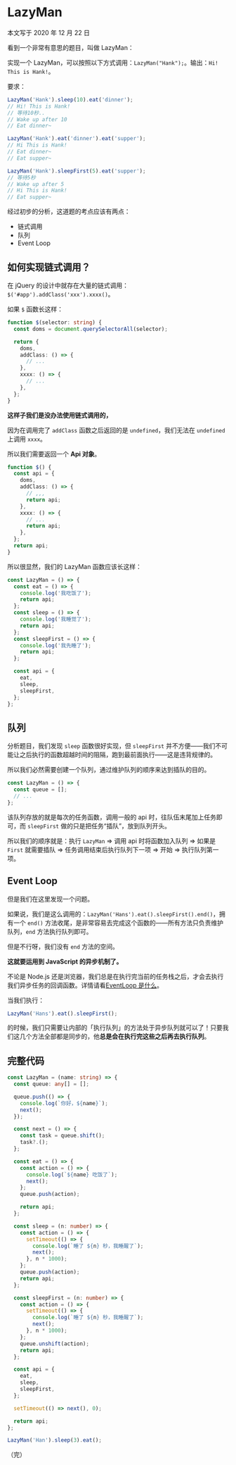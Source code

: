 # LazyMan

本文写于 2020 年 12 月 22 日

看到一个非常有意思的题目，叫做 LazyMan：

实现一个 LazyMan，可以按照以下方式调用：`LazyMan("Hank");`。输出：`Hi! This is Hank!`。

要求：

```js
LazyMan('Hank').sleep(10).eat('dinner');
// Hi! This is Hank!
// 等待10秒..
// Wake up after 10
// Eat dinner~

LazyMan('Hank').eat('dinner').eat('supper');
// Hi This is Hank!
// Eat dinner~
// Eat supper~

LazyMan('Hank').sleepFirst(5).eat('supper');
// 等待5秒
// Wake up after 5
// Hi This is Hank!
// Eat supper~
```

经过初步的分析，这道题的考点应该有两点：

- 链式调用
- 队列
- Event Loop

## 如何实现链式调用？

在 jQuery 的设计中就存在大量的链式调用：`$('#app').addClass('xxx').xxxx()`。

如果 `$` 函数长这样：

```ts
function $(selector: string) {
  const doms = document.querySelectorAll(selector);

  return {
    doms,
    addClass: () => {
      // ...
    },
    xxxx: () => {
      // ...
    },
  };
}
```

**这样子我们是没办法使用链式调用的，**

因为在调用完了 `addClass` 函数之后返回的是 `undefined`，我们无法在 `undefined` 上调用 `xxxx`。

所以我们需要返回一个 **Api 对象**。

```ts
function $() {
  const api = {
    doms,
    addClass: () => {
      // ,,,
      return api;
    },
    xxxx: () => {
      // ...
      return api;
    },
  };
  return api;
}
```

所以很显然，我们的 LazyMan 函数应该长这样：

```js
const LazyMan = () => {
  const eat = () => {
    console.log('我吃饭了');
    return api;
  };
  const sleep = () => {
    console.log('我睡觉了');
    return api;
  };
  const sleepFirst = () => {
    console.log('我先睡了');
    return api;
  };

  const api = {
    eat,
    sleep,
    sleepFirst,
  };
};
```

## 队列

分析题目，我们发现 `sleep` 函数很好实现，但 `sleepFirst` 并不方便——我们不可能让之后执行的函数超越时间的阻隔，跑到最前面执行——这是违背规律的。

所以我们必然需要创建一个队列，通过维护队列的顺序来达到插队的目的。

```js
const LazyMan = () => {
  const queue = [];
  // ...
};
```

该队列存放的就是每次的任务函数，调用一般的 api 时，往队伍末尾加上任务即可，而 `sleepFirst` 做的只是把任务“插队”，放到队列开头。

所以我们的顺序就是：执行 `LazyMan` => 调用 api 时将函数加入队列 => 如果是 `First` 就需要插队 => 任务调用结束后执行队列下一项 => 开始 => 执行队列第一项。

## Event Loop

但是我们在这里发现一个问题。

如果说，我们是这么调用的：`LazyMan('Hans').eat().sleepFirst().end()`，拥有一个 `end()` 方法收尾，是非常容易去完成这个函数的——所有方法只负责维护队列，`end` 方法执行队列即可。

但是不行呀，我们没有 `end` 方法的空间。

**这就要运用到 JavaScript 的异步机制了。**

不论是 Node.js 还是浏览器，我们总是在执行完当前的任务栈之后，才会去执行我们异步任务的回调函数。详情请看[EventLoop 是什么](https://www.cnblogs.com/xhyccc/p/14093525.html)。

当我们执行：

```ts
LazyMan('Hans').eat().sleepFirst();
```

的时候，我们只需要让内部的「执行队列」的方法处于异步队列就可以了！只要我们这几个方法全部都是同步的，他**总是会在执行完这些之后再去执行队列**。

## 完整代码

```ts
const LazyMan = (name: string) => {
  const queue: any[] = [];

  queue.push(() => {
    console.log(`你好，${name}`);
    next();
  });

  const next = () => {
    const task = queue.shift();
    task?.();
  };

  const eat = () => {
    const action = () => {
      console.log(`${name} 吃饭了`);
      next();
    };
    queue.push(action);

    return api;
  };

  const sleep = (n: number) => {
    const action = () => {
      setTimeout(() => {
        console.log(`睡了 ${n} 秒，我睡醒了`);
        next();
      }, n * 1000);
    };
    queue.push(action);
    return api;
  };

  const sleepFirst = (n: number) => {
    const action = () => {
      setTimeout(() => {
        console.log(`睡了 ${n} 秒，我睡醒了`);
        next();
      }, n * 1000);
    };
    queue.unshift(action);
    return api;
  };

  const api = {
    eat,
    sleep,
    sleepFirst,
  };

  setTimeout(() => next(), 0);

  return api;
};

LazyMan('Han').sleep(3).eat();
```

（完）
